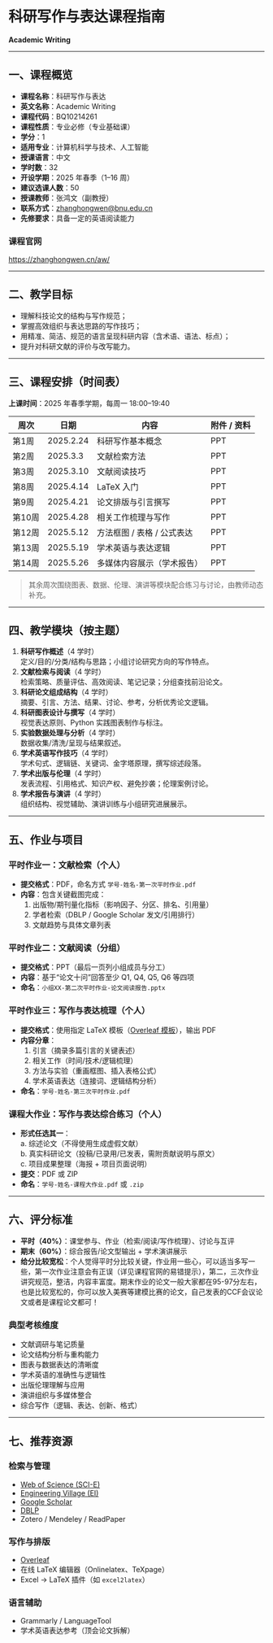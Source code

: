 # 科研写作与表达课程指南  
**Academic Writing**

---

## 一、课程概览

- **课程名称**：科研写作与表达  
- **英文名称**：Academic Writing  
- **课程代码**：BQ10214261  
- **课程性质**：专业必修（专业基础课）  
- **学分**：1  
- **适用专业**：计算机科学与技术、人工智能  
- **授课语言**：中文  
- **学时数**：32  
- **开设学期**：2025 年春季（1–16 周）  
- **建议选课人数**：50  
- **授课教师**：张鸿文（副教授）  
- **联系方式**：zhanghongwen@bnu.edu.cn  
- **先修要求**：具备一定的英语阅读能力  

### 课程官网

https://zhanghongwen.cn/aw/
 
---

## 二、教学目标

- 理解科技论文的结构与写作规范；  
- 掌握高效组织与表达思路的写作技巧；  
- 用精准、简洁、规范的语言呈现科研内容（含术语、语法、标点）；  
- 提升对科研文献的评价与改写能力。  

---

## 三、课程安排（时间表）

**上课时间**：2025 年春季学期，每周一 18:00–19:40

| 周次 | 日期 | 内容 | 附件 / 资料 |
|------|------|------|-------------|
| 第1周 | 2025.2.24 | 科研写作基本概念 | PPT |
| 第2周 | 2025.3.3 | 文献检索方法 | PPT |
| 第3周 | 2025.3.10 | 文献阅读技巧 | PPT |
| 第8周 | 2025.4.14 | LaTeX 入门 | PPT |
| 第9周 | 2025.4.21 | 论文排版与引言撰写 | PPT |
| 第10周 | 2025.4.28 | 相关工作梳理与写作 | PPT |
| 第12周 | 2025.5.12 | 方法框图 / 表格 / 公式表达 | PPT |
| 第13周 | 2025.5.19 | 学术英语与表达逻辑 | PPT |
| 第14周 | 2025.5.26 | 多媒体内容展示（学术报告） | PPT |

> 其余周次围绕图表、数据、伦理、演讲等模块配合练习与讨论，由教师动态补充。

---

## 四、教学模块（按主题）

1. **科研写作概述**（4 学时）  
   定义/目的/分类/结构与思路；小组讨论研究方向的写作特点。  
2. **文献检索与阅读**（4 学时）  
   检索策略、质量评估、高效阅读、笔记记录；分组查找前沿论文。  
3. **科研论文组成结构**（4 学时）  
   摘要、引言、方法、结果、讨论、参考，分析优秀论文逻辑。  
4. **科研图表设计与撰写**（4 学时）  
   视觉表达原则、Python 实践图表制作与标注。  
5. **实验数据处理与分析**（4 学时）  
   数据收集/清洗/呈现与结果叙述。  
6. **学术英语写作技巧**（4 学时）  
   学术句式、逻辑链、关键词、金字塔原理，撰写综述段落。  
7. **学术出版与伦理**（4 学时）  
   发表流程、引用格式、知识产权、避免抄袭；伦理案例讨论。  
8. **学术报告与演讲**（4 学时）  
   组织结构、视觉辅助、演讲训练与小组研究进展展示。  

---

## 五、作业与项目

### 平时作业一：文献检索（个人）

- **提交格式**：PDF，命名方式 `学号-姓名-第一次平时作业.pdf`  
- **内容**：包含关键截图完成：  
  1. 出版物/期刊量化指标（影响因子、分区、排名、引用量）  
  2. 学者检索（DBLP / Google Scholar 发文/引用排行）  
  3. 文献趋势与具体文章列表  

### 平时作业二：文献阅读（分组）

- **提交格式**：PPT（最后一页列小组成员与分工）  
- **内容**：基于“论文十问”回答至少 Q1, Q4, Q5, Q6 等四项  
- **命名**：`小组XX-第二次平时作业-论文阅读报告.pptx`  

### 平时作业三：写作与表达梳理（个人）

- **提交格式**：使用指定 LaTeX 模板（[Overleaf 模板](https://cn.overleaf.com/latex/templates/bnuke-cheng-lun-wen-mo-ban/bcwvxncqffkw)），输出 PDF  
- **内容分章**：  
  1. 引言（摘录多篇引言的关键表述）  
  2. 相关工作（时间/技术/逻辑梳理）  
  3. 方法与实验（重画框图、插入表格公式）  
  4. 学术英语表达（连接词、逻辑结构分析）  
- **命名**：`学号-姓名-第三次平时作业.pdf`  

### 课程大作业：写作与表达综合练习（个人）

- **形式任选其一**：  
  a. 综述论文（不得使用生成虚假文献）  
  b. 真实科研论文（投稿/已录用/已发表，需附贡献说明与原文）  
  c. 项目成果整理（海报 + 项目页面说明）  
- **提交**：PDF 或 ZIP  
- **命名**：`学号-姓名-课程大作业.pdf` 或 `.zip`  

---

## 六、评分标准

- **平时（40%）**：课堂参与、作业（检索/阅读/写作梳理）、讨论与互评  
- **期末（60%）**：综合报告/论文型输出 + 学术演讲展示
- **给分比较宽松**：个人觉得平时分比较关键，作业用一些心，可以适当多写一些，第一次作业注意会有正误（详见课程官网的易错提示），第二，三次作业讲究规范，整洁，内容丰富度。期末作业的论文一般大家都在95-97分左右，也是比较宽松的，你可以放入美赛等建模比赛的论文，自己发表的CCF会议论文或者是课程论文都可！

### 典型考核维度

- 文献调研与笔记质量  
- 论文结构分析与重构能力  
- 图表与数据表达的清晰度  
- 学术英语的准确性与逻辑性  
- 出版伦理理解与应用  
- 演讲组织与多媒体整合  
- 综合写作（逻辑、表达、创新、格式）  

---

## 七、推荐资源

### 检索与管理

- [Web of Science (SCI-E)](https://www.webofscience.com)  
- [Engineering Village (EI)](https://www.engineeringvillage.com)  
- [Google Scholar](https://scholar.google.com)  
- [DBLP](https://dblp.uni-trier.de)  
- Zotero / Mendeley / ReadPaper  

### 写作与排版

- [Overleaf](https://www.overleaf.com)  
- 在线 LaTeX 编辑器（Onlinelatex、TeXpage）  
- Excel → LaTeX 插件（如 `excel2latex`）  

### 语言辅助

- Grammarly / LanguageTool  
- 学术英语表达参考（顶会论文拆解）  


